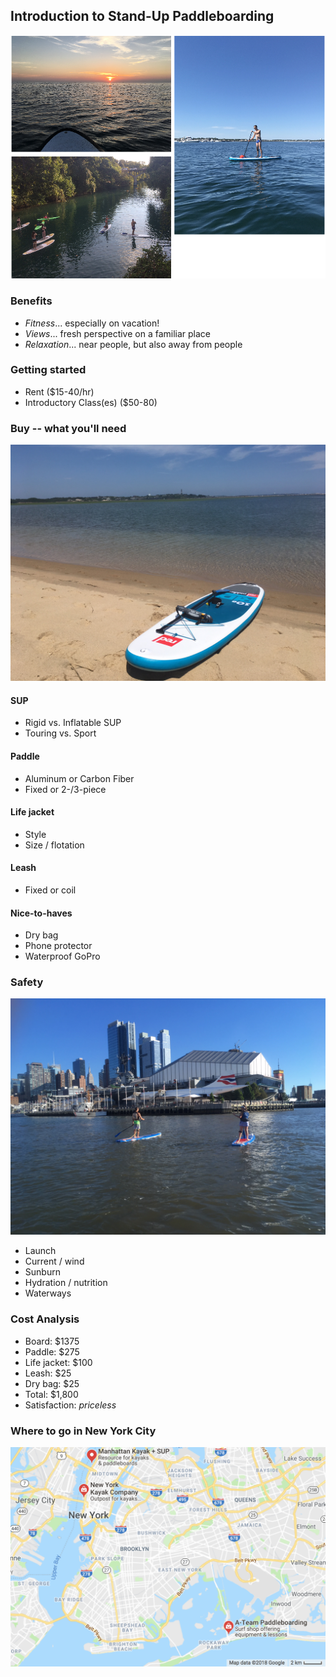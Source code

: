 ## Introduction to Stand-Up Paddleboarding

![montage.png](https://github.com/zcarwile/sup_intro/blob/master/montage.png "SUP Montage")

### Benefits

- *Fitness*... especially on vacation!
- *Views*... fresh perspective on a familiar place
- *Relaxation*... near people, but also away from people

### Getting started

- Rent ($15-40/hr)
- Introductory Class(es) ($50-80)

### Buy -- what you'll need

![capecod.JPG](https://github.com/zcarwile/sup_intro/blob/master/capecod.JPG "Cape Cod / PTown")

#### SUP
  - Rigid vs. Inflatable SUP
  - Touring vs. Sport
#### Paddle
  - Aluminum or Carbon Fiber
  - Fixed or 2-/3-piece
#### Life jacket
  - Style
  - Size / flotation
#### Leash
  - Fixed or coil
#### Nice-to-haves
  - Dry bag
  - Phone protector
  - Waterproof GoPro

### Safety

![hudson.jpg](https://github.com/zcarwile/sup_intro/blob/master/hudson.JPG "Intrepid")

- Launch
- Current / wind
- Sunburn
- Hydration / nutrition
- Waterways

### Cost Analysis

- Board: $1375
- Paddle: $275
- Life jacket: $100
- Leash: $25
- Dry bag: $25
- Total: $1,800
- Satisfaction: *priceless*

### Where to go in New York City
![where_to_go.png](https://github.com/zcarwile/sup_intro/blob/master/where_to_go.png "NYC SUP Locations")
